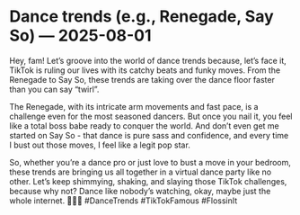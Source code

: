# Dance trends (e.g., Renegade, Say So) — 2025-08-01

Hey, fam! Let’s groove into the world of dance trends because, let’s face it, TikTok is ruling our lives with its catchy beats and funky moves. From the Renegade to Say So, these trends are taking over the dance floor faster than you can say “twirl”.

The Renegade, with its intricate arm movements and fast pace, is a challenge even for the most seasoned dancers. But once you nail it, you feel like a total boss babe ready to conquer the world. And don’t even get me started on Say So - that dance is pure sass and confidence, and every time I bust out those moves, I feel like a legit pop star.

So, whether you’re a dance pro or just love to bust a move in your bedroom, these trends are bringing us all together in a virtual dance party like no other. Let’s keep shimmying, shaking, and slaying those TikTok challenges, because why not? Dance like nobody’s watching, okay, maybe just the whole internet. 💃🕺✨ #DanceTrends #TikTokFamous #FlossinIt